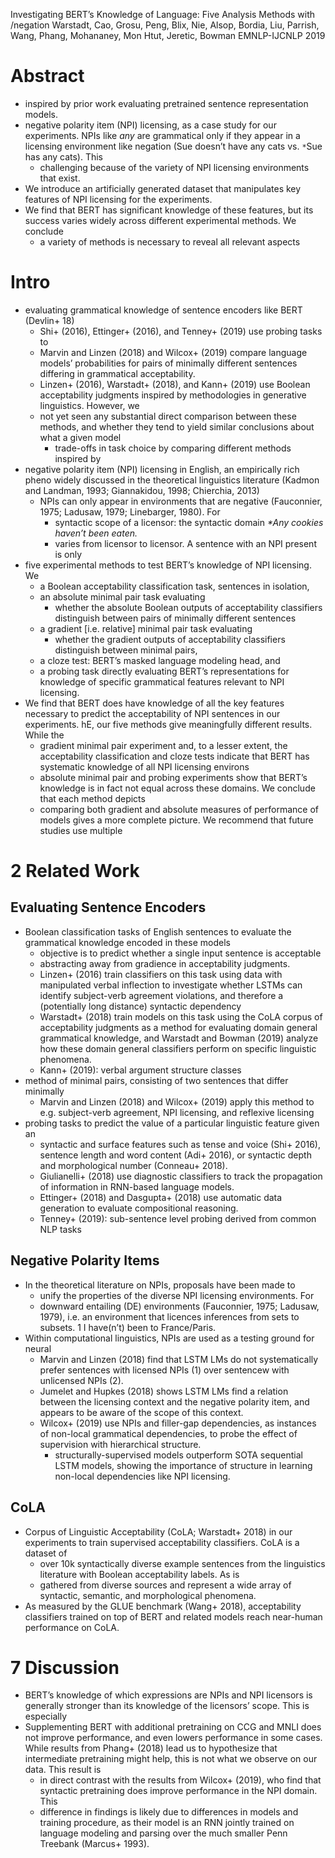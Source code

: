 Investigating BERT’s Knowledge of Language: Five Analysis Methods with /negation
Warstadt, Cao, Grosu, Peng, Blix, Nie, Alsop, Bordia, Liu, Parrish, Wang, Phang,
  Mohananey, Mon Htut, Jeretic, Bowman
EMNLP-IJCNLP 2019

# Abstract

* inspired by prior work evaluating pretrained sentence representation models.
* negative polarity item (NPI) licensing, as a case study for our experiments.
  NPIs like _any_ are grammatical only if they appear in a licensing environment
  like negation (Sue doesn’t have any cats vs.  `*`Sue has any cats). This
  * challenging because of the variety of NPI licensing environments that exist.
* We introduce an artificially generated dataset that manipulates key features
  of NPI licensing for the experiments.
* We find that BERT has significant knowledge of these features, but
  its success varies widely across different experimental methods. We conclude
  * a variety of methods is necessary to reveal all relevant aspects

# Intro

* evaluating grammatical knowledge of sentence encoders like BERT (Devlin+ 18)
  * Shi+ (2016), Ettinger+ (2016), and Tenney+ (2019) use probing tasks to
  * Marvin and Linzen (2018) and Wilcox+ (2019) compare language models’
    probabilities for pairs of minimally different sentences differing in
    grammatical acceptability.
  * Linzen+ (2016), Warstadt+ (2018), and Kann+ (2019) use Boolean acceptability
    judgments inspired by methodologies in generative linguistics. However, we
  * not yet seen any substantial direct comparison between these methods,
    and whether they tend to yield similar conclusions about what a given model
    * trade-offs in task choice by comparing different methods inspired by
* negative polarity item (NPI) licensing in English, an empirically rich pheno
  widely discussed in the theoretical linguistics literature
  (Kadmon and Landman, 1993; Giannakidou, 1998; Chierchia, 2013)
  * NPIs can only appear in environments that are negative
    (Fauconnier, 1975; Ladusaw, 1979; Linebarger, 1980). For
    * syntactic scope of a licensor: the syntactic domain
    _*Any cookies haven’t been eaten._
    * varies from licensor to licensor. A sentence with an NPI present is only
* five experimental methods to test BERT’s knowledge of NPI licensing. We
  * a Boolean acceptability classification task, sentences in isolation,
  * an absolute minimal pair task evaluating
    * whether the absolute Boolean outputs of acceptability classifiers
      distinguish between pairs of minimally different sentences
  * a gradient [i.e. relative] minimal pair task evaluating
    * whether the gradient outputs of acceptability classifiers distinguish
      between minimal pairs,
  * a cloze test: BERT’s masked language modeling head, and
  * a probing task directly evaluating BERT’s representations for knowledge of
    specific grammatical features relevant to NPI licensing.
* We find that BERT does have knowledge of all the key features necessary to
  predict the acceptability of NPI sentences in our experiments.
  hE, our five methods give meaningfully different results. While the
  * gradient minimal pair experiment
    and, to a lesser extent, the acceptability classification and cloze tests
    indicate that BERT has systematic knowledge of all NPI licensing environs
  * absolute minimal pair and probing experiments show that BERT’s knowledge is
    in fact not equal across these domains. We conclude that each method depicts
  * comparing both gradient and absolute measures of performance of models gives
    a more complete picture. We recommend that future studies use multiple

# 2 Related Work

## Evaluating Sentence Encoders

* Boolean classification tasks of English sentences to evaluate the
  grammatical knowledge encoded in these models
  * objective is to predict whether a single input sentence is acceptable
  * abstracting away from gradience in acceptability judgments.
  * Linzen+ (2016) train classifiers on this task
    using data with manipulated verbal inflection to
    investigate whether LSTMs can identify subject-verb agreement violations,
    and therefore a (potentially long distance) syntactic dependency
  * Warstadt+ (2018) train models on this task using the CoLA corpus of
    acceptability judgments as a method for evaluating domain general
    grammatical knowledge, and Warstadt and Bowman (2019) analyze how these
    domain general classifiers perform on specific linguistic phenomena.
  * Kann+ (2019): verbal argument structure classes
* method of minimal pairs, consisting of two sentences that differ minimally
  * Marvin and Linzen (2018) and Wilcox+ (2019) apply this method to
    e.g. subject-verb agreement, NPI licensing, and reflexive licensing
* probing tasks to predict the value of a particular linguistic feature given an
  * syntactic and surface features such as tense and voice (Shi+ 2016),
    sentence length and word content (Adi+ 2016), or
    syntactic depth and morphological number (Conneau+ 2018).
  * Giulianelli+ (2018) use diagnostic classifiers to track the propagation of
    information in RNN-based language models.
  * Ettinger+ (2018) and Dasgupta+ (2018) use automatic data generation to
    evaluate compositional reasoning.
  * Tenney+ (2019): sub-sentence level probing derived from common NLP tasks

## Negative Polarity Items

* In the theoretical literature on NPIs, proposals have been made to
  * unify the properties of the diverse NPI licensing environments.  For
  * downward entailing (DE) environments (Fauconnier, 1975; Ladusaw, 1979), i.e.
    an environment that licences inferences from sets to subsets. 1
    I have(n’t) been to France/Paris.
* Within computational linguistics, NPIs are used as a testing ground for neural
  * Marvin and Linzen (2018) find that LSTM LMs do not systematically prefer
    sentences with licensed NPIs (1) over sentencew with unlicensed NPIs (2).
  * Jumelet and Hupkes (2018) shows LSTM LMs find a relation between the
    licensing context and the negative polarity item, and appears to be aware of
    the scope of this context.
  * Wilcox+ (2019) use NPIs and filler-gap dependencies, as instances of
    non-local grammatical dependencies, to probe the effect of supervision with
    hierarchical structure.
    * structurally-supervised models outperform SOTA sequential LSTM models,
      showing the importance of structure in learning non-local dependencies
      like NPI licensing.

## CoLA

* Corpus of Linguistic Acceptability (CoLA; Warstadt+ 2018) in our experiments
  to train supervised acceptability classifiers.  CoLA is a dataset of
  * over 10k syntactically diverse example sentences
    from the linguistics literature with Boolean acceptability labels. As is
  * gathered from diverse sources and represent a wide array of syntactic,
    semantic, and morphological phenomena.
* As measured by the GLUE benchmark (Wang+ 2018),
  acceptability classifiers trained on top of BERT and related models reach
  near-human performance on CoLA.

# 7 Discussion

* BERT’s knowledge of which expressions are NPIs and NPI licensors is generally
  stronger than its knowledge of the licensors’ scope. This is especially
* Supplementing BERT with additional pretraining on CCG and MNLI does not
  improve performance, and even lowers performance in some cases. While results
  from Phang+ (2018) lead us to hypothesize that intermediate pretraining might
  help, this is not what we observe on our data. This result is
  * in direct contrast with the results from Wilcox+ (2019), who find that
    syntactic pretraining does improve performance in the NPI domain. This
  * difference in findings is likely due to differences in models and training
    procedure, as their model is an RNN jointly trained on language modeling and
    parsing over the much smaller Penn Treebank (Marcus+ 1993).
